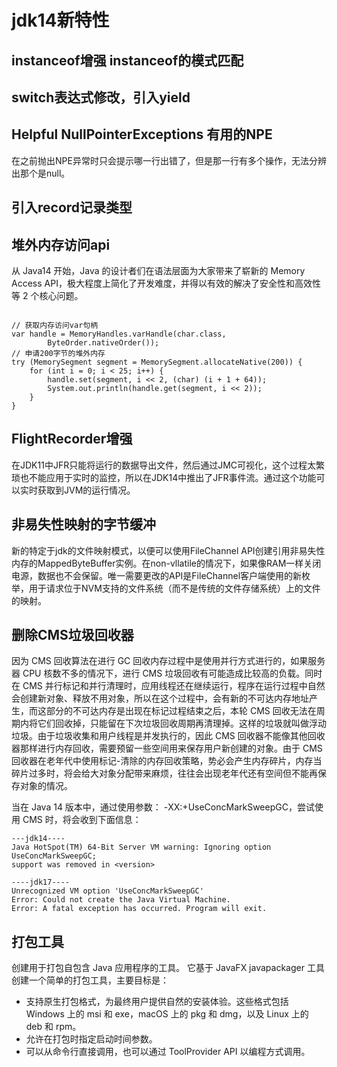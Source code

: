 # jdk14新特性
## instanceof增强  instanceof的模式匹配
## switch表达式修改，引入yield
## Helpful NullPointerExceptions 有用的NPE

  在之前抛出NPE异常时只会提示哪一行出错了，但是那一行有多个操作，无法分辨出那个是null。
## 引入record记录类型
## 堆外内存访问api

从 Java14 开始，Java 的设计者们在语法层面为大家带来了崭新的 Memory Access API，极大程度上简化了开发难度，并得以有效的解决了安全性和高效性等 2 个核心问题。

```

// 获取内存访问var句柄
var handle = MemoryHandles.varHandle(char.class,
        ByteOrder.nativeOrder());
// 申请200字节的堆外内存
try (MemorySegment segment = MemorySegment.allocateNative(200)) {
    for (int i = 0; i < 25; i++) {
        handle.set(segment, i << 2, (char) (i + 1 + 64));
        System.out.println(handle.get(segment, i << 2));
    }
}
```
## FlightRecorder增强

  在JDK11中JFR只能将运行的数据导出文件，然后通过JMC可视化，这个过程太繁琐也不能应用于实时的监控，所以在JDK14中推出了JFR事件流。通过这个功能可以实时获取到JVM的运行情况。
## 非易失性映射的字节缓冲

  新的特定于jdk的文件映射模式，以便可以使用FileChannel API创建引用非易失性内存的MappedByteBuffer实例。在non-vllatile的情况下，如果像RAM一样关闭电源，数据也不会保留。唯一需要更改的API是FileChannel客户端使用的新枚举，用于请求位于NVM支持的文件系统（而不是传统的文件存储系统）上的文件的映射。

## 删除CMS垃圾回收器

因为 CMS 回收算法在进行 GC 回收内存过程中是使用并行方式进行的，如果服务器 CPU 核数不多的情况下，进行 CMS 垃圾回收有可能造成比较高的负载。同时在 CMS 并行标记和并行清理时，应用线程还在继续运行，程序在运行过程中自然会创建新对象、释放不用对象，所以在这个过程中，会有新的不可达内存地址产生，而这部分的不可达内存是出现在标记过程结束之后，本轮 CMS 回收无法在周期内将它们回收掉，只能留在下次垃圾回收周期再清理掉。这样的垃圾就叫做浮动垃圾。由于垃圾收集和用户线程是并发执行的，因此 CMS 回收器不能像其他回收器那样进行内存回收，需要预留一些空间用来保存用户新创建的对象。由于 CMS 回收器在老年代中使用标记-清除的内存回收策略，势必会产生内存碎片，内存当碎片过多时，将会给大对象分配带来麻烦，往往会出现老年代还有空间但不能再保存对象的情况。

当在 Java 14 版本中，通过使用参数： -XX:+UseConcMarkSweepGC，尝试使用 CMS 时，将会收到下面信息：

    ---jdk14----
    Java HotSpot(TM) 64-Bit Server VM warning: Ignoring option UseConcMarkSweepGC; 
    support was removed in <version>

    ----jdk17----
    Unrecognized VM option 'UseConcMarkSweepGC'
    Error: Could not create the Java Virtual Machine.
    Error: A fatal exception has occurred. Program will exit.

## 打包工具

创建用于打包自包含 Java 应用程序的工具。 
它基于 JavaFX javapackager 工具创建一个简单的打包工具，主要目标是： 
- 支持原生打包格式，为最终用户提供自然的安装体验。这些格式包括 Windows 上的 msi 和 exe，macOS 上的 pkg 和 dmg，以及 Linux 上的 deb 和 rpm。
- 允许在打包时指定启动时间参数。 
- 可以从命令行直接调用，也可以通过 ToolProvider API 以编程方式调用。